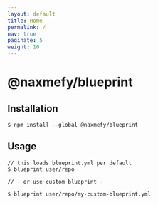 ```yaml
---
layout: default
title: Home
permalink: /
nav: true
paginate: 5
weight: 10
---
```


# @naxmefy/blueprint

## Installation
```
$ npm install --global @naxmefy/blueprint
```

## Usage
```
// this loads blueprint.yml per default
$ blueprint user/repo

// - or use custom blueprint -

$ blueprint user/repo/my-custom-blueprint.yml
```
